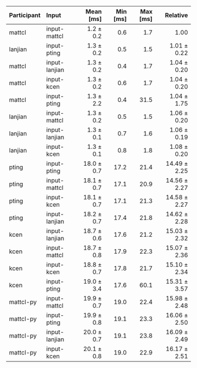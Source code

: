 | Participant | Input | Mean [ms] | Min [ms] | Max [ms] | Relative |
|:---|:---|---:|---:|---:|---:|
| mattcl | input-mattcl | 1.2 ± 0.2 | 0.6 | 1.7 | 1.00 |
| lanjian | input-pting | 1.3 ± 0.2 | 0.5 | 1.5 | 1.01 ± 0.22 |
| mattcl | input-lanjian | 1.3 ± 0.2 | 0.4 | 1.7 | 1.04 ± 0.20 |
| mattcl | input-kcen | 1.3 ± 0.2 | 0.6 | 1.7 | 1.04 ± 0.20 |
| mattcl | input-pting | 1.3 ± 2.2 | 0.4 | 31.5 | 1.04 ± 1.75 |
| lanjian | input-mattcl | 1.3 ± 0.2 | 0.5 | 1.5 | 1.06 ± 0.20 |
| lanjian | input-lanjian | 1.3 ± 0.1 | 0.7 | 1.6 | 1.06 ± 0.19 |
| lanjian | input-kcen | 1.3 ± 0.1 | 0.8 | 1.8 | 1.08 ± 0.20 |
| pting | input-pting | 18.0 ± 0.7 | 17.2 | 21.4 | 14.49 ± 2.25 |
| pting | input-mattcl | 18.1 ± 0.7 | 17.1 | 20.9 | 14.56 ± 2.27 |
| pting | input-kcen | 18.1 ± 0.7 | 17.1 | 21.3 | 14.58 ± 2.27 |
| pting | input-lanjian | 18.2 ± 0.7 | 17.4 | 21.8 | 14.62 ± 2.28 |
| kcen | input-lanjian | 18.7 ± 0.6 | 17.6 | 21.2 | 15.03 ± 2.32 |
| kcen | input-mattcl | 18.7 ± 0.8 | 17.9 | 22.3 | 15.07 ± 2.36 |
| kcen | input-kcen | 18.8 ± 0.7 | 17.8 | 21.7 | 15.10 ± 2.34 |
| kcen | input-pting | 19.0 ± 3.4 | 17.6 | 60.1 | 15.31 ± 3.57 |
| mattcl-py | input-mattcl | 19.9 ± 0.7 | 19.0 | 22.4 | 15.98 ± 2.48 |
| mattcl-py | input-pting | 19.9 ± 0.8 | 19.1 | 23.3 | 16.06 ± 2.50 |
| mattcl-py | input-lanjian | 20.0 ± 0.7 | 19.1 | 23.8 | 16.09 ± 2.49 |
| mattcl-py | input-kcen | 20.1 ± 0.8 | 19.0 | 22.9 | 16.17 ± 2.51 |
